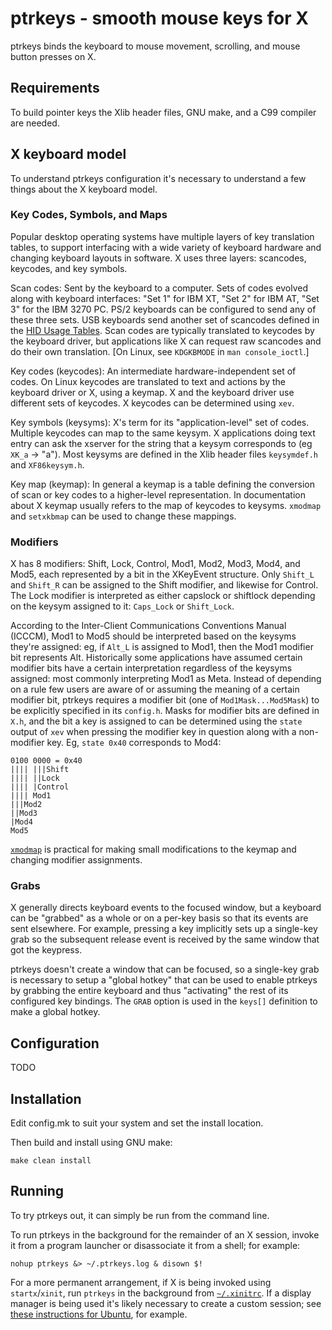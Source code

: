 # ptrkeys - smooth mouse keys for X

ptrkeys binds the keyboard to mouse movement, scrolling, and mouse button presses on X.

## Requirements

To build pointer keys the Xlib header files, GNU make, and a C99 compiler are needed.

## X keyboard model

To understand ptrkeys configuration it's necessary to understand a few things about the X keyboard model.

### Key Codes, Symbols, and Maps

Popular desktop operating systems have multiple layers of key translation tables, to support interfacing with a wide variety of keyboard hardware and changing keyboard layouts in software. X uses three layers: scancodes, keycodes, and key symbols.

Scan codes: Sent by the keyboard to a computer. Sets of codes evolved along with keyboard interfaces: "Set 1" for IBM XT, "Set 2" for IBM AT, "Set 3" for the IBM 3270 PC. PS/2 keyboards can be configured to send any of these three sets. USB keyboards send another set of scancodes defined in the [HID Usage Tables](http://www.usb.org/developers/hidpage/Hut1_12v2.pdf). Scan codes are typically translated to keycodes by the keyboard driver, but applications like X can request raw scancodes and do their own translation. [On Linux, see `KDGKBMODE` in `man console_ioctl`.]

Key codes (keycodes): An intermediate hardware-independent set of codes. On Linux keycodes are translated to text and actions by the keyboard driver or X, using a keymap. X and the keyboard driver use different sets of keycodes. X keycodes can be determined using `xev`.

Key symbols (keysyms):  X's term for its "application-level" set of codes. Multiple keycodes can map to the same keysym. X applications doing text entry can ask the xserver for the string that a keysym corresponds to (eg `XK_a` -> "a"). Most keysyms are defined in the Xlib header files `keysymdef.h` and `XF86keysym.h`.

Key map (keymap): In general a keymap is a table defining the conversion of scan or key codes to a higher-level representation. In documentation about X keymap usually refers to the map of keycodes to keysyms. `xmodmap` and `setxkbmap` can be used to change these mappings.

### Modifiers

X has 8 modifiers: Shift, Lock, Control, Mod1, Mod2, Mod3, Mod4, and Mod5, each represented by a bit in the XKeyEvent structure. Only `Shift_L` and `Shift_R` can be assigned to the Shift modifier,  and likewise for Control. The Lock modifier is interpreted as either capslock or shiftlock depending on the keysym assigned to it: `Caps_Lock` or `Shift_Lock`.

According to the Inter-Client Communications Conventions Manual (ICCCM), Mod1 to Mod5 should be interpreted based on the keysyms they're assigned: eg, if `Alt_L` is assigned to Mod1, then the Mod1 modifier bit represents Alt. Historically some applications have assumed certain modifier bits have a certain interpretation regardless of the keysyms assigned: most commonly interpreting Mod1 as Meta. Instead of depending on a rule few users are aware of or assuming the meaning of a certain modifier bit, ptrkeys requires a modifier bit (one of `Mod1Mask...Mod5Mask`) to be explicitly specified in its `config.h`. Masks for modifier bits are defined in `X.h`, and the bit a key is assigned to can be determined using the `state` output of `xev` when pressing the modifier key in question along with a non-modifier key. Eg, `state 0x40` corresponds to Mod4:

    0100 0000 = 0x40
    |||| |||Shift
    |||| ||Lock
    |||| |Control
    |||| Mod1
    |||Mod2
    ||Mod3
    |Mod4
    Mod5

[`xmodmap`](https://wiki.archlinux.org/index.php/xmodmap) is practical for making small modifications to the keymap and changing modifier assignments.

### Grabs

X generally directs keyboard events to the focused window, but a keyboard can be "grabbed" as a whole or on a per-key basis so that its events are sent elsewhere. For example, pressing a key implicitly sets up a single-key grab so the subsequent release event is received by the same window that got the keypress.

ptrkeys doesn't create a window that can be focused, so a single-key grab is necessary to setup a "global hotkey" that can be used to enable ptrkeys by grabbing the entire keyboard and thus "activating" the rest of its configured key bindings. The `GRAB` option is used in the `keys[]` definition to make a global hotkey.

## Configuration

TODO

## Installation

Edit config.mk to suit your system and set the install location.

Then build and install using GNU make:

    make clean install

## Running

To try ptrkeys out, it can simply be run from the command line.

To run ptrkeys in the background for the remainder of an X session, invoke it from a program launcher or disassociate it from a shell; for example:

    nohup ptrkeys &> ~/.ptrkeys.log & disown $!

For a more permanent arrangement, if X is being invoked using `startx`/`xinit`, run `ptrkeys` in the background from [`~/.xinitrc`](https://wiki.archlinux.org/index.php/Xinit). If a display manager is being used it's likely necessary to create a custom session; see [these instructions for Ubuntu](https://wiki.ubuntu.com/CustomXSession), for example.
